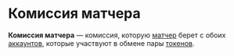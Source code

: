 # Комиссия матчера

**Комиссия матчера** — комиссия, которую [матчер](/ru/waves-node/extensions/matcher) берет с обоих [аккаунтов](/ru/blockchain/account), которые участвуют в обмене пары [токенов](/ru/blockchain/token).
